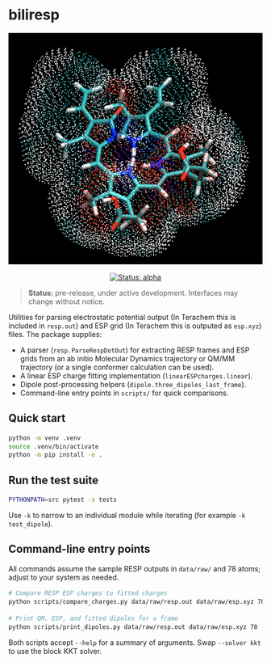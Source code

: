 # biliresp

<p align="center">
  <img src="docs/img/profile.png" alt="Electrostatic potential for biliverdin" width="600">
</p>

<p align="center">
  <a href="https://github.com/emainas/biliresp/actions">
    <img src="https://img.shields.io/badge/status-alpha-orange" alt="Status: alpha">
  </a>
</p>

> **Status:** pre-release, under active development. Interfaces may change without notice.

Utilities for parsing electrostatic potential output (In Terachem this is included in `resp.out`) and ESP grid (In Terachem this is outputed as `esp.xyz`) files. The package supplies:

- A parser (`resp.ParseRespDotOut`) for extracting RESP frames and ESP grids from an ab initio Molecular Dynamics trajectory or QM/MM trajectory (or a single conformer calculation can be used).
- A linear ESP charge fitting implementation (`linearESPcharges.linear`).
- Dipole post-processing helpers (`dipole.three_dipoles_last_frame`).
- Command-line entry points in `scripts/` for quick comparisons.

## Quick start

```bash
python -m venv .venv
source .venv/bin/activate
python -m pip install -e .
```

## Run the test suite

```bash
PYTHONPATH=src pytest -s tests
```

Use `-k` to narrow to an individual module while iterating (for example `-k test_dipole`).

## Command-line entry points

All commands assume the sample RESP outputs in `data/raw/` and 78 atoms; adjust to your system as needed.

```bash
# Compare RESP ESP charges to fitted charges
python scripts/compare_charges.py data/raw/resp.out data/raw/esp.xyz 78 --frame -1 --solver explicit

# Print QM, ESP, and fitted dipoles for a frame
python scripts/print_dipoles.py data/raw/resp.out data/raw/esp.xyz 78 --frame -1 --solver explicit
```

Both scripts accept `--help` for a summary of arguments. Swap `--solver kkt` to use the block KKT solver.
